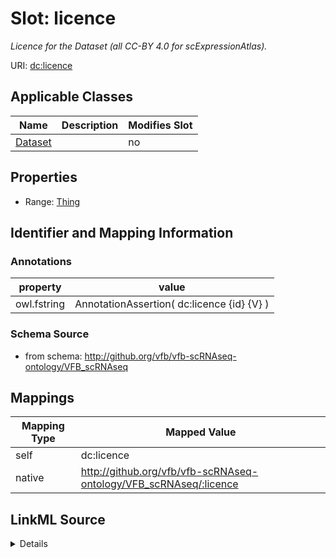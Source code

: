 

# Slot: licence


_Licence for the Dataset (all CC-BY 4.0 for scExpressionAtlas)._





URI: [dc:licence](http://purl.org/dc/terms/licence)



<!-- no inheritance hierarchy -->





## Applicable Classes

| Name | Description | Modifies Slot |
| --- | --- | --- |
| [Dataset](Dataset.md) |  |  no  |







## Properties

* Range: [Thing](Thing.md)





## Identifier and Mapping Information





### Annotations

| property | value |
| --- | --- |
| owl.fstring | AnnotationAssertion( dc:licence {id} {V} ) |



### Schema Source


* from schema: http://github.org/vfb/vfb-scRNAseq-ontology/VFB_scRNAseq




## Mappings

| Mapping Type | Mapped Value |
| ---  | ---  |
| self | dc:licence |
| native | http://github.org/vfb/vfb-scRNAseq-ontology/VFB_scRNAseq/:licence |




## LinkML Source

<details>
```yaml
name: licence
annotations:
  owl.fstring:
    tag: owl.fstring
    value: AnnotationAssertion( dc:licence {id} {V} )
description: Licence for the Dataset (all CC-BY 4.0 for scExpressionAtlas).
from_schema: http://github.org/vfb/vfb-scRNAseq-ontology/VFB_scRNAseq
rank: 1000
slot_uri: dc:licence
alias: licence
owner: Dataset
domain_of:
- Dataset
range: Thing

```
</details>